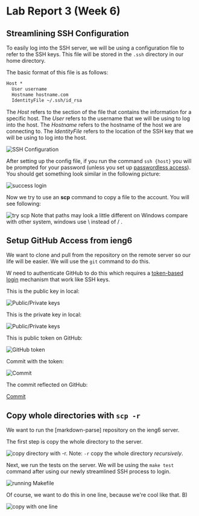 # Lab Report 3 (Week 6)


## Streamlining SSH Configuration

To easily log into the SSH server, we will be using a configuration file to refer to the SSH keys. This file will be stored in the `.ssh` directory in our home directory.

The basic format of this file is as follows:

```txt
Host *
  User username
  Hostname hostname.com
  IdentityFile ~/.ssh/id_rsa
```

The *Host* refers to the section of the file that contains the information for a specific host. The *User* refers to the username that we will be using to log into the host. The *Hostname* refers to the hostname of the host we are connecting to. The *IdentityFile* refers to the location of the SSH key that we will be using to log into the host.

![SSH Configuration](config.png)


After setting up the config file, if you run the command `ssh {host}` you will be prompted for your password (unless you set up [passwordless access](https://atlae.github.io/cse15l-lab-reports/lab-report-1-week-2.html)). You should get something look similar in the following picture:

![success login](ieng6login.png)

Now we try to use an **scp** command to copy a file to the account. You will see following:

![try scp](scptest.png)
Note that paths may look a little different on Windows compare with other system, windows use \ instead of / . 

## Setup GitHub Access from ieng6

We want to clone and pull from the repository on the remote server so our life will be easier. We will use the `git` command to do this. 

W need to authenticate GitHub to do this which requires a [token-based login](https://docs.github.com/en/authentication/connecting-to-github-with-ssh/adding-a-new-ssh-key-to-your-github-account) mechanism that work like SSH keys.

This is the public key in local:

![Public/Private keys](userPublicKey.png)

This is the private key in local:

![Public/Private keys](userPublicKey.png)


This is public token on GitHub:

![GitHub token](githubPublicKey.png)

Commit with the token:

![Commit](tryCommit.png)

The commit reflected on GitHub:

[Commit](https://github.com/Atlae/markdown-parse/commit/8e9c28d033f6e877b6fcc6f6f19fc81f3df55f42)



## Copy whole directories with `scp -r`

We want to run the [markdown-parse] repository on the ieng6 server.

The first step is copy the whole directory to the server. 

![copy directory with -r.](copy-r.png)
Note:  `-r` copy the whole directory *recursively*.


Next, we run the tests on the server. We will be using the `make test` command after using our newly streamlined SSH process to login.

![running Makefile](images/running-makefile.png)

Of course, we want to do this in one line, because we're cool like that. B)

![copy with one line](images/scp-one-line.png)
